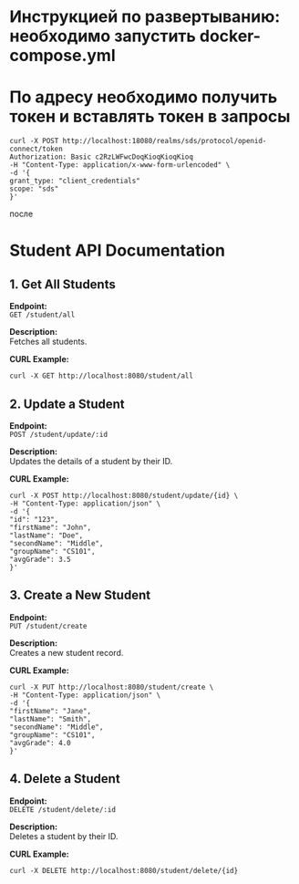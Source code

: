 # Инструкцией по развертыванию: необходимо запустить docker-compose.yml

# По адресу необходимо получить токен и вставлять токен в запросы
```
curl -X POST http://localhost:18080/realms/sds/protocol/openid-connect/token
Authorization: Basic c2RzLWFwcDoqKioqKioqKioq
-H "Content-Type: application/x-www-form-urlencoded" \
-d '{
grant_type: "client_credentials"
scope: "sds"
}'
```
после 

# Student API Documentation

## 1. Get All Students

**Endpoint:**  
`GET /student/all`

**Description:**  
Fetches all students.

**CURL Example:**

```
curl -X GET http://localhost:8080/student/all
```

## 2. Update a Student

**Endpoint:**  
`POST /student/update/:id`

**Description:**  
Updates the details of a student by their ID.

**CURL Example:**

```
curl -X POST http://localhost:8080/student/update/{id} \
-H "Content-Type: application/json" \
-d '{
"id": "123",
"firstName": "John",
"lastName": "Doe",
"secondName": "Middle",
"groupName": "CS101",
"avgGrade": 3.5
}'
```

## 3. Create a New Student

**Endpoint:**  
`PUT /student/create`

**Description:**  
Creates a new student record.

**CURL Example:**

```
curl -X PUT http://localhost:8080/student/create \
-H "Content-Type: application/json" \
-d '{
"firstName": "Jane",
"lastName": "Smith",
"secondName": "Middle",
"groupName": "CS101",
"avgGrade": 4.0
}'
```

## 4. Delete a Student

**Endpoint:**  
`DELETE /student/delete/:id`

**Description:**  
Deletes a student by their ID.

**CURL Example:**

```
curl -X DELETE http://localhost:8080/student/delete/{id}
```
